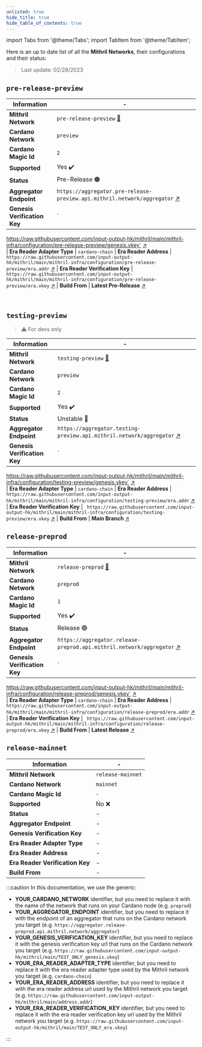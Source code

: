 ```yaml
---
unlisted: true
hide_title: true
hide_table_of_contents: true
---
```


import Tabs from '@theme/Tabs';
import TabItem from '@theme/TabItem';

Here is an up to date list of all the **Mithril Networks**, their configurations and their status:

> Last update: 02/28/2023

<Tabs>
  <TabItem value="preview" label="Preview" default>

## `pre-release-preview`

| Information | -
|------------|------------
| **Mithril Network** | `pre-release-preview` [:mag_right:](https://mithril.network/explorer?aggregator=https%3A%2F%2Faggregator.pre-release-preview.api.mithril.network%2Faggregator)
| **Cardano Network** | `preview` 
| **Cardano Magic Id** |   `2`
| **Supported** | Yes :heavy_check_mark:
| **Status** | Pre-Release 🟠
| **Aggregator Endpoint** | `https://aggregator.pre-release-preview.api.mithril.network/aggregator` [:arrow_upper_right:](https://aggregator.pre-release-preview.api.mithril.network/aggregator)  
| **Genesis Verification Key** | `
https://raw.githubusercontent.com/input-output-hk/mithril/main/mithril-infra/configuration/pre-release-preview/genesis.vkey` [:arrow_upper_right:](
https://raw.githubusercontent.com/input-output-hk/mithril/main/mithril-infra/configuration/pre-release-preview/genesis.vkey)  
| **Era Reader Adapter Type** | `cardano-chain`
| **Era Reader Address** | `
https://raw.githubusercontent.com/input-output-hk/mithril/main/mithril-infra/configuration/pre-release-preview/era.addr` [:arrow_upper_right:](
https://raw.githubusercontent.com/input-output-hk/mithril/main/mithril-infra/configuration/pre-release-preview/era.addr)
| **Era Reader Verification Key** | `
https://raw.githubusercontent.com/input-output-hk/mithril/main/mithril-infra/configuration/pre-release-preview/era.vkey` [:arrow_upper_right:](
https://raw.githubusercontent.com/input-output-hk/mithril/main/mithril-infra/configuration/pre-release-preview/era.vkey)
| **Build From** |  **Latest Pre-Release** [:arrow_upper_right:](https://github.com/input-output-hk/mithril/releases?q=pre-release) 

<br/>

## `testing-preview`
> :warning: For devs only

| Information | -
|------------|------------
| **Mithril Network** | `testing-preview` [:mag_right:](https://mithril.network/explorer?aggregator=https%3A%2F%2Faggregator.testing-preview.api.mithril.network%2Faggregator)
| **Cardano Network** | `preview` 
| **Cardano Magic Id** |   `2`
| **Supported** | Yes :heavy_check_mark:
| **Status** | Unstable 🔴
| **Aggregator Endpoint** | `https://aggregator.testing-preview.api.mithril.network/aggregator` [:arrow_upper_right:](https://aggregator.testing-preview.api.mithril.network/aggregator)  
| **Genesis Verification Key** | `
https://raw.githubusercontent.com/input-output-hk/mithril/main/mithril-infra/configuration/testing-preview/genesis.vkey` [:arrow_upper_right:](
https://raw.githubusercontent.com/input-output-hk/mithril/main/mithril-infra/configuration/testing-preview/genesis.vkey)  
| **Era Reader Adapter Type** | `cardano-chain`
| **Era Reader Address** | `
https://raw.githubusercontent.com/input-output-hk/mithril/main/mithril-infra/configuration/testing-preview/era.addr` [:arrow_upper_right:](
https://raw.githubusercontent.com/input-output-hk/mithril/main/mithril-infra/configuration/testing-preview/era.addr)
| **Era Reader Verification Key** | `
https://raw.githubusercontent.com/input-output-hk/mithril/main/mithril-infra/configuration/testing-preview/era.vkey` [:arrow_upper_right:](
https://raw.githubusercontent.com/input-output-hk/mithril/main/mithril-infra/configuration/testing-preview/era.vkey)
| **Build From** |  **Main Branch** [:arrow_upper_right:](https://github.com/input-output-hk/mithril/tree/main) 

  </TabItem>
  <TabItem value="preprod" label="Preprod">

## `release-preprod`

| Information | -
|------------|------------
| **Mithril Network** | `release-preprod` [:mag_right:](https://mithril.network/explorer?aggregator=https%3A%2F%2Faggregator.release-preprod.api.mithril.network%2Faggregator)
| **Cardano Network** | `preprod` 
| **Cardano Magic Id** |   `1`
| **Supported** | Yes :heavy_check_mark:
| **Status** | Release 🟢
| **Aggregator Endpoint** | `https://aggregator.release-preprod.api.mithril.network/aggregator` [:arrow_upper_right:](https://aggregator.release-preprod.api.mithril.network/aggregator)  
| **Genesis Verification Key** | `
https://raw.githubusercontent.com/input-output-hk/mithril/main/mithril-infra/configuration/release-preprod/genesis.vkey` [:arrow_upper_right:](
https://raw.githubusercontent.com/input-output-hk/mithril/main/mithril-infra/configuration/release-preprod/genesis.vkey)  
| **Era Reader Adapter Type** | `cardano-chain`
| **Era Reader Address** | `
https://raw.githubusercontent.com/input-output-hk/mithril/main/mithril-infra/configuration/release-preprod/era.addr` [:arrow_upper_right:](
https://raw.githubusercontent.com/input-output-hk/mithril/main/mithril-infra/configuration/release-preprod/era.addr)
| **Era Reader Verification Key** | `
https://raw.githubusercontent.com/input-output-hk/mithril/main/mithril-infra/configuration/release-preprod/era.vkey` [:arrow_upper_right:](
https://raw.githubusercontent.com/input-output-hk/mithril/main/mithril-infra/configuration/release-preprod/era.vkey)
| **Build From** |  **Latest Release** [:arrow_upper_right:](https://github.com/input-output-hk/mithril/releases/latest) 

  </TabItem>
  <TabItem value="mainnet" label="Mainnet">

## `release-mainnet`

| Information | -
|------------|------------
| **Mithril Network** | `release-mainnet`
| **Cardano Network** | `mainnet` 
| **Cardano Magic Id** |   `-`
| **Supported** | No :x:
| **Status** | -
| **Aggregator Endpoint** | - 
| **Genesis Verification Key** | -  
| **Era Reader Adapter Type** | -
| **Era Reader Address** | -
| **Era Reader Verification Key** | -
| **Build From** |  -

  </TabItem>
</Tabs>

:::caution
In this documentation, we use the generic:
* ****YOUR_CARDANO_NETWORK**** identifier, but you need to replace it with the name of the network that runs on your Cardano node (e.g. `preprod`)
* ****YOUR_AGGREGATOR_ENDPOINT**** identifier, but you need to replace it with the endpoint of an aggregator that runs on the Cardano network you target (e.g. `https://aggregator.release-preprod.api.mithril.network/aggregator`)
* ****YOUR_GENESIS_VERIFICATION_KEY**** identifier, but you need to replace it with the genesis verification key url that runs on the Cardano network you target (e.g. `https://raw.githubusercontent.com/input-output-hk/mithril/main/TEST_ONLY_genesis.vkey`)
* ****YOUR_ERA_READER_ADAPTER_TYPE**** identifier, but you need to replace it with the era reader adapter type used by the Mithril network you target (e.g. `cardano-chain`)
* ****YOUR_ERA_READER_ADDRESS**** identifier, but you need to replace it with the era reader address url used by the Mithril network you target (e.g. `https://raw.githubusercontent.com/input-output-hk/mithril/main/address.addr`)
* ****YOUR_ERA_READER_VERIFICATION_KEY**** identifier, but you need to replace it with the era reader verification key url used by the Mithril network you target (e.g. `https://raw.githubusercontent.com/input-output-hk/mithril/main/TEST_ONLY_era.vkey`)

:::